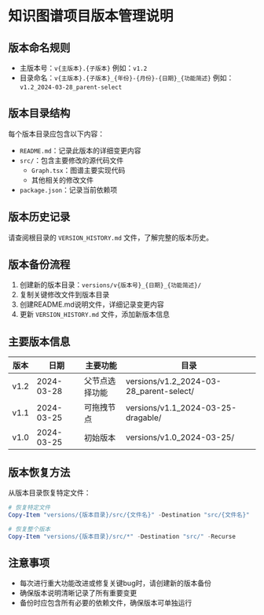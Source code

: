 # 知识图谱项目版本管理说明

## 版本命名规则

- 主版本号：`v{主版本}.{子版本}` 例如：`v1.2`
- 目录命名：`v{主版本}.{子版本}_{年份}-{月份}-{日期}_{功能简述}`
  例如：`v1.2_2024-03-28_parent-select`

## 版本目录结构

每个版本目录应包含以下内容：

- `README.md`：记录此版本的详细变更内容
- `src/`：包含主要修改的源代码文件
  - `Graph.tsx`：图谱主要实现代码
  - 其他相关的修改文件
- `package.json`：记录当前依赖项

## 版本历史记录

请查阅根目录的 `VERSION_HISTORY.md` 文件，了解完整的版本历史。

## 版本备份流程

1. 创建新的版本目录：`versions/v{版本号}_{日期}_{功能简述}/`
2. 复制关键修改文件到版本目录
3. 创建README.md说明文件，详细记录变更内容
4. 更新 `VERSION_HISTORY.md` 文件，添加新版本信息

## 主要版本信息

| 版本 | 日期 | 主要功能 | 目录 |
|-----|-----|---------|-----|
| v1.2 | 2024-03-28 | 父节点选择功能 | versions/v1.2_2024-03-28_parent-select/ |
| v1.1 | 2024-03-25 | 可拖拽节点 | versions/v1.1_2024-03-25-dragable/ |
| v1.0 | 2024-03-25 | 初始版本 | versions/v1.0_2024-03-25/ |

## 版本恢复方法

从版本目录恢复特定文件：

```powershell
# 恢复特定文件
Copy-Item "versions/{版本目录}/src/{文件名}" -Destination "src/{文件名}"

# 恢复整个版本
Copy-Item "versions/{版本目录}/src/*" -Destination "src/" -Recurse
```

## 注意事项

- 每次进行重大功能改进或修复关键bug时，请创建新的版本备份
- 确保版本说明清晰记录了所有重要变更
- 备份时应包含所有必要的依赖文件，确保版本可单独运行 